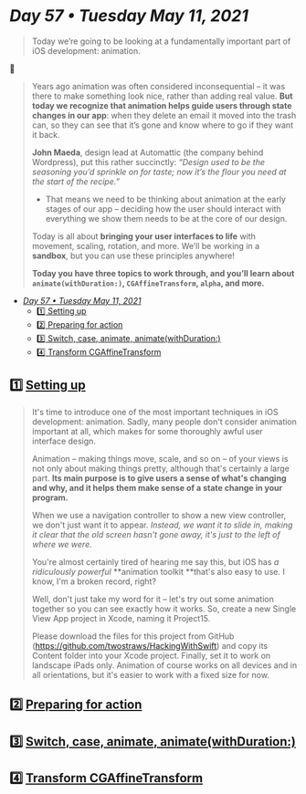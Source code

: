# *Day 57 • Tuesday May 11, 2021*

>Today we’re going to be looking at a fundamentally important part of iOS development: animation.

:tada:

>Years ago animation was often considered inconsequential – it was there to make something look nice, rather than adding real value. **But today we recognize that animation helps guide users through state changes in our app**: when they delete an email it moved into the trash can, so they can see that it’s gone and know where to go if they want it back.
>
>**John Maeda**, design lead at Automattic (the company behind Wordpress), put this rather succinctly: _“Design used to be the seasoning you’d sprinkle on for taste; now it’s the flour you need at the start of the recipe.”_ 
>* That means we need to be thinking about animation at the early stages of our app – deciding how the user should interact with everything we show them needs to be at the core of our design.
>
>Today is all about **bringing your user interfaces to life** with movement, scaling, rotation, and more. We’ll be working in a **sandbox**, but you can use these principles anywhere!
>
>**Today you have three topics to work through, and you’ll learn about `animate(withDuration:)`, `CGAffineTransform`, `alpha`, and more.**

- [*Day 57 • Tuesday May 11, 2021*](#day-57--tuesday-may-11-2021)
  - [:one:  Setting up](#1️⃣-setting-up)
  - [:two:  Preparing for action](#2️⃣-preparing-for-action)
  - [:three:  Switch, case, animate, animate(withDuration:)](#3️⃣-switch-case-animate-animatewithduration)
  - [:four:  Transform CGAffineTransform](#4️⃣-transform-cgaffinetransform)

## :one:  [Setting up](https://www.hackingwithswift.com/read/15/1/setting-up) 

>It's time to introduce one of the most important techniques in iOS development: animation. Sadly, many people don't consider animation important at all, which makes for some thoroughly awful user interface design.
>
>Animation – making things move, scale, and so on – of your views is not only about making things pretty, although that's certainly a large part. **Its main purpose is to give users a sense of what's changing and why, and it helps them make sense of a state change in your program.**
>
>When we use a navigation controller to show a new view controller, we don't just want it to appear. _Instead, we want it to slide in, making it clear that the old screen hasn't gone away, it's just to the left of where we were._
>
>You're almost certainly tired of hearing me say this, but iOS has _a ridiculously powerful_ **animation toolkit **that's also easy to use. I know, I'm a broken record, right?
>
>Well, don't just take my word for it – let's try out some animation together so you can see exactly how it works. So, create a new Single View App project in Xcode, naming it Project15.
>
>Please download the files for this project from GitHub (https://github.com/twostraws/HackingWithSwift) and copy its Content folder into your Xcode project. Finally, set it to work on landscape iPads only. Animation of course works on all devices and in all orientations, but it's easier to work with a fixed size for now.

## :two:  [Preparing for action](https://www.hackingwithswift.com/read/15/2/preparing-for-action) 

## :three:  [Switch, case, animate, animate(withDuration:)](https://www.hackingwithswift.com/read/15/3/switch-case-animate-animatewithduration) 

## :four:  [Transform CGAffineTransform](https://www.hackingwithswift.com/read/15/4/transform-cgaffinetransform) 